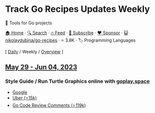 # Track Go Recipes Updates Weekly

🦩 Tools for Go projects

[🏠 Home](/README.md) · [🔍 Search](https://www.trackawesomelist.com/search/) · [🔥 Feed](https://www.trackawesomelist.com/nikolaydubina/go-recipes/week/rss.xml) · [📮 Subscribe](https://trackawesomelist.us17.list-manage.com/subscribe?u=d2f0117aa829c83a63ec63c2f&id=36a103854c) · [❤️  Sponsor](https://github.com/sponsors/theowenyoung) · [😺 nikolaydubina/go-recipes](https://github.com/nikolaydubina/go-recipes) · ⭐ 3.8K · 🏷️ Programming Languages

[ [Daily](/content/nikolaydubina/go-recipes/README.md) / Weekly / [Overview](/content/nikolaydubina/go-recipes/readme/README.md) ]

## [May 29 - Jun 04, 2023](/content/2023/22/README.md)

### Style Guide / Run Turtle Graphics online with [goplay.space](https://goplay.space/#wT_eZWJT69)

*   [Google](https://google.github.io/styleguide/go)
*   [Uber (⭐15k)](https://github.com/uber-go/guide)
*   [Go Code Review Comments (⭐119k)](https://github.com/golang/go/wiki/CodeReviewComments)